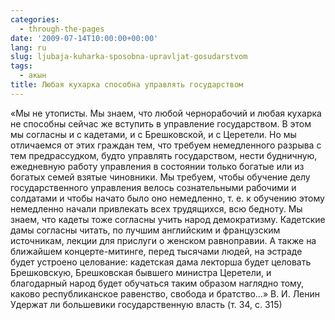 ```yaml
---
categories:
  - through-the-pages
date: '2009-07-14T10:00:00+00:00'
lang: ru
slug: ljubaja-kuharka-sposobna-upravljat-gosudarstvom
tags:
  - акын
title: Любая кухарка способна управлять государством
---
```




«Мы не утописты. Мы знаем, что любой чернорабочий и любая кухарка не способны сейчас же вступить в управление государством. В этом мы согласны и с кадетами, и с Брешковской, и с Церетели. Но мы отличаемся от этих граждан тем, что требуем немедленного разрыва с тем предрассудком, будто управлять государством, нести будничную, ежедневную работу управления в состоянии только богатые или из богатых семей взятые чиновники. Мы требуем, чтобы обучение делу государственного управления велось сознательными рабочими и солдатами и чтобы начато было оно немедленно, т. е. к обучению этому немедленно начали привлекать всех трудящихся, всю бедноту. Мы знаем, что кадеты тоже согласны учить народ демократизму. Кадетские дамы согласны читать, по лучшим английским и французским источникам, лекции для прислуги о женском равноправии. А также на ближайшем концерте-митинге, перед тысячами людей, на эстраде будет устроено целование: кадетская дама лекторша будет целовать Брешковскую, Брешковская бывшего министра Церетели, и благодарный народ будет обучаться таким образом наглядно тому, каково республиканское равенство, свобода и братство...» В. И. Ленин Удержат ли большевики государственную власть (т. 34, с. 315)